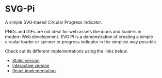 # SVG-Pi

A simple SVG-based Circular Progress Indicator.

PNGs and GIFs are not ideal for web assets like icons and loaders in modern Web development. SVG Pi is a demonstration of creating a simple circular loader or spinner or progress indicator in the simplest way possible.

Check out its different implementations using the links below.

- [Static version](https://github.com/c99rahul/SVG-Pi/tree/main/svg-pi-static)
- [Interactive version](https://github.com/c99rahul/SVG-Pi/tree/main/svg-pi-interactive)
- [React implementation](https://github.com/c99rahul/SVG-Pi/tree/main/svg-pi-react)